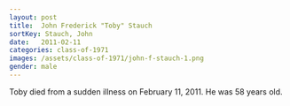 ```yaml
---
layout: post
title:  John Frederick "Toby" Stauch
sortKey: Stauch, John
date:   2011-02-11
categories: class-of-1971
images: /assets/class-of-1971/john-f-stauch-1.png
gender: male
---
```

Toby died from a sudden illness on February 11, 2011. He was 58 years old.
